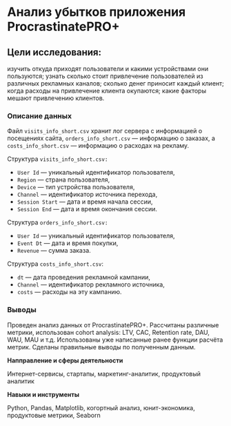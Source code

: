 # Анализ убытков приложения ProcrastinatePRO+

## Цели исследования:
изучить откуда приходят пользователи и какими устройствами они пользуются;
узнать сколько стоит привлечение пользователей из различных рекламных каналов;
сколько денег приносит каждый клиент;
когда расходы на привлечение клиента окупаются;
какие факторы мешают привлечению клиентов.

### Описание данных

Файл `visits_info_short.csv` хранит лог сервера с информацией о посещениях сайта, `orders_info_short.csv` — информацию о заказах, а `costs_info_short.csv` — информацию о расходах на рекламу.

Структура `visits_info_short.csv:`

- `User Id` — уникальный идентификатор пользователя,
- `Region` — страна пользователя,
- `Device` — тип устройства пользователя,
- `Channel` — идентификатор источника перехода,
- `Session Start` — дата и время начала сессии,
- `Session End` — дата и время окончания сессии.

Структура `orders_info_short.csv:`

- `User Id` — уникальный идентификатор пользователя,
- `Event Dt` — дата и время покупки,
- `Revenue` — сумма заказа.

Структура `costs_info_short.csv`:

- `dt` — дата проведения рекламной кампании,
- `Channel` — идентификатор рекламного источника,
- `costs` — расходы на эту кампанию.

### Выводы

Проведен анализ данных от ProcrastinatePRO+. Рассчитаны различные метрики, использован cohort analysis: LTV, CAC, Retention rate, DAU, WAU, MAU и т.д. Использованы уже написанные ранее функции расчёта метрик. Сделаны правильные выводы по полученным данным.

**Напправление и сферы деятельности**

Интернет-сервисы, стартапы, маркетинг-аналитик, продуктовый аналитик

**Навыки и инструменты**

Python, Pandas, Matplotlib, когортный анализ, юнит-экономика, продуктовые метрики, Seaborn

